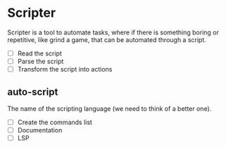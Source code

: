 # Scripter

Scripter is a tool to automate tasks, where if there is something boring or repetitive, like grind a game, that can be automated through a script.

- [ ] Read the script
- [ ] Parse the script
- [ ] Transform the script into actions

## auto-script

The name of the scripting language (we need to think of a better one).

- [ ] Create the commands list
- [ ] Documentation
- [ ] LSP
